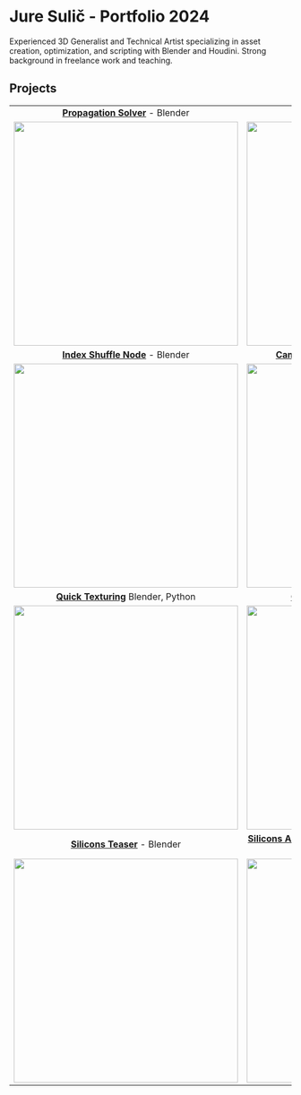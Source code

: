 # Jure Sulič - Portfolio 2024

Experienced 3D Generalist and Technical Artist specializing in asset creation, optimization, and scripting with Blender and Houdini. Strong background in freelance work and teaching.

## Projects

| | |
| :---: | :---: |
| [**Propagation Solver**](https://github.com/you-re/portfolio-2024/tree/main/Propagation%20Solver) - Blender | [**Medusa**](https://github.com/you-re/portfolio-2024/tree/main/Medusa) - Blender |
| <img src="https://github.com/user-attachments/assets/d24cc2cb-ab6c-464f-a61e-416374b51333" width=400> | <img src="https://github.com/user-attachments/assets/285bd033-97b3-4970-8183-c14dfca22469" width=400> |
| [**Index Shuffle Node**](https://github.com/you-re/portfolio-2024/tree/main/Index%20Shuffle%20Node) - Blender | [**Camera Culler Node**](https://github.com/you-re/portfolio-2024/tree/main/Camera%20Culler) - Blender, Python |
| <img src="https://github.com/user-attachments/assets/bf82fccc-2d01-4455-a8e4-65c077fe0634" width="400"> | <img src="https://github.com/user-attachments/assets/ad5f2833-ecad-45c3-a1b5-d20e7a6702cb" width=400> |
| [**Quick Texturing**](https://github.com/you-re/portfolio-2024/tree/main/CFPS%20-%20Quick%20Texturing) Blender, Python | [**Cryptostraps**](https://github.com/you-re/portfolio-2024/tree/main/Cryptostraps) - Blender, Python |
| <img src="https://github.com/user-attachments/assets/8fde737d-bb4b-40fc-9a36-59ad35984e08" width=400> | <img src="https://github.com/user-attachments/assets/c0ae8dfa-5116-45b2-85b3-3a5e90f5f46d" width=400> |
| [**Silicons Teaser**](https://github.com/you-re/portfolio-2024/tree/main/Silicons%20Teaser) - Blender | [**Silicons Animations**](https://github.com/you-re/portfolio-2024/tree/main/Silicons%20Animations) - Blender, AfterEffects, Python, JavaScript |
| <img src="https://github.com/user-attachments/assets/9d68b505-7c38-43c6-8664-994f85dd5068" width=400> | <img src="https://github.com/user-attachments/assets/693cb3a4-d4cd-4ccd-8377-d427676427df" width=400> |
